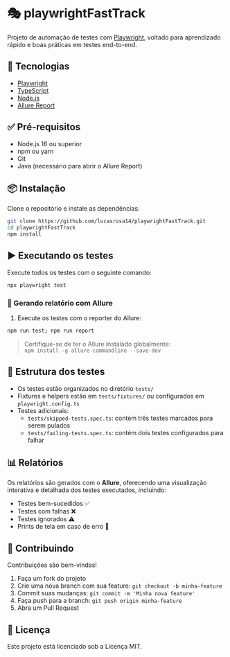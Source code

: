 # 🎭 playwrightFastTrack

Projeto de automação de testes com [Playwright](https://playwright.dev), voltado para aprendizado rápido e boas práticas em testes end-to-end.

## 🧰 Tecnologias

- [Playwright](https://playwright.dev)
- [TypeScript](https://www.typescriptlang.org)
- [Node.js](https://nodejs.org)
- [Allure Report](https://docs.qameta.io/allure/)

## ✅ Pré-requisitos

- Node.js 16 ou superior
- npm ou yarn
- Git
- Java (necessário para abrir o Allure Report)

## 📦 Instalação

Clone o repositório e instale as dependências:

```bash
git clone https://github.com/lucasrosa14/playwrightFastTrack.git
cd playwrightFastTrack
npm install
```

## ▶️ Executando os testes

Execute todos os testes com o seguinte comando:

```bash
npx playwright test
```

### 🧾 Gerando relatório com Allure

1. Execute os testes com o reporter do Allure:

```bash
npm run test; npm run report
```

> Certifique-se de ter o Allure instalado globalmente:  
> `npm install -g allure-commandline --save-dev`

## 🧪 Estrutura dos testes

- Os testes estão organizados no diretório `tests/`
- Fixtures e helpers estão em `tests/fixtures/` ou configurados em `playwright.config.ts`
- Testes adicionais:
  - `tests/skipped-tests.spec.ts`: contém três testes marcados para serem pulados
  - `tests/failing-tests.spec.ts`: contém dois testes configurados para falhar

## 📊 Relatórios

Os relatórios são gerados com o **Allure**, oferecendo uma visualização interativa e detalhada dos testes executados, incluindo:

- Testes bem-sucedidos ✅
- Testes com falhas ❌
- Testes ignorados ⚠️
- Prints de tela em caso de erro 📸

## 🤝 Contribuindo

Contribuições são bem-vindas!

1. Faça um fork do projeto
2. Crie uma nova branch com sua feature: `git checkout -b minha-feature`
3. Commit suas mudanças: `git commit -m 'Minha nova feature'`
4. Faça push para a branch: `git push origin minha-feature`
5. Abra um Pull Request

## 📄 Licença

Este projeto está licenciado sob a Licença MIT.